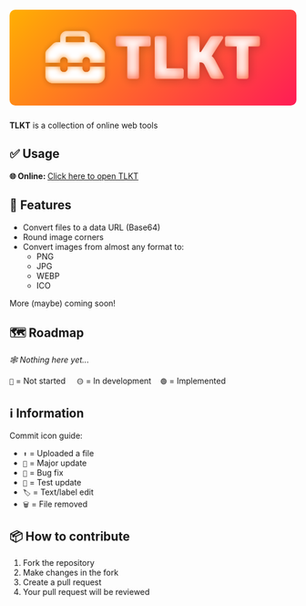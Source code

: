 <h1 align="center">
  <img style="border-radius:10px" src="banner.png">
</h1>

**TLKT** is a collection of online web tools

## ✅ Usage
<b>🌐 Online: </b> [Click here to open TLKT](https://itsfoxdev.github.io/TLKT)

## 📜 Features
* Convert files to a data URL (Base64)
* Round image corners
* Convert images from almost any format to:
  * PNG
  * JPG
  * WEBP
  * ICO

More (maybe) coming soon!

## 🗺️ Roadmap
*🕸️ Nothing here yet...*

`🔴` = Not started‎‎ ‎ ‎ ‎ ‎ `🟡` = In development‎ ‎ ‎ ‎ ‎ `🟢` = Implemented


## ℹ️ Information
Commit icon guide:
- `⬆️` = Uploaded a file
- `🎉` = Major update
- `🐛` = Bug fix
- `🚧` = Test update
- `🏷️` = Text/label edit
- `🗑️` = File removed

## 📦 How to contribute
1. Fork the repository
2. Make changes in the fork
3. Create a pull request
4. Your pull request will be reviewed

